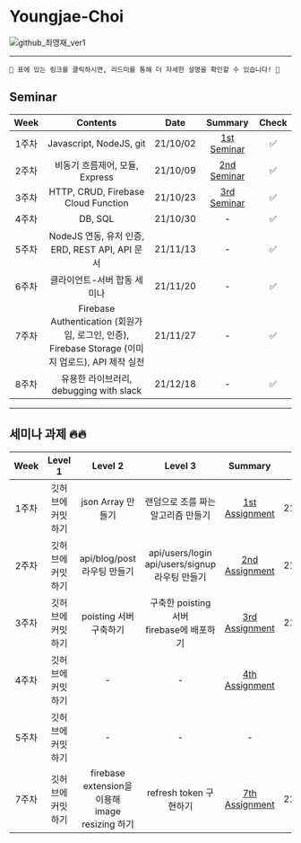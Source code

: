# Youngjae-Choi

![github_최영재_ver1](https://user-images.githubusercontent.com/29723695/135609771-6f953c9c-77a9-41b8-a6c3-0428b8ee3dc5.png)

---

```
🚨 표에 있는 링크를 클릭하시면, 리드미를 통해 더 자세한 설명을 확인할 수 있습니다! 🚨
```

## Seminar

| Week  |            Contents            |   Date   |                    Summary                    | Check |
| :---: | :----------------------------: | :------: | :-------------------------------------------: | :---: |
| 1주차 |    Javascript, NodeJS, git     | 21/10/02 | [1st Seminar](/Seminar/1st_Seminar/README.md) |  ✅   |
| 2주차 | 비동기 흐름제어, 모듈, Express | 21/10/09 | [2nd Seminar](/Seminar/2nd_Seminar/README.md) |  ✅   |
| 3주차 | HTTP, CRUD, Firebase Cloud Function | 21/10/23 | [3rd Seminar](/Seminar/3rd_Seminar/README.md) | ✅ |
| 4주차 |                           DB, SQL                            | 21/10/30 | - | ✅ |
| 5주차 | NodeJS 연동, 유저 인증, ERD, REST API, API 문서 | 21/11/13 | - | ✅ |
| 6주차 |  클라이언트-서버 합동 세미나   | 21/11/20 | - | ✅ |
| 7주차 | Firebase Authentication (회원가입, 로그인, 인증),  <br />Firebase Storage (이미지 업로드), API 제작 실전 | 21/11/27 | - | ✅ |
| 8주차 |  유용한 라이브러리, debugging with slack  | 21/12/18 | - | ✅ |

---

## 세미나 과제 🔥🔥

| Week  |      Level 1      |              Level 2              |                         Level 3                          |                        Summary                         |   Date   | Check |
| :---: | :---------------: | :-------------------------------: | :------------------------------------------------------: | :----------------------------------------------------: | :------: | :---: |
| 1주차 | 깃허브에 커밋하기 |         json Array 만들기         |            랜덤으로 조를 짜는 알고리즘 만들기            | [1st Assignment](/Assignment/1st_Assignment/README.md) | 21/10/07 |  ✅   |
| 2주차 | 깃허브에 커밋하기 | api/blog/post <br />라우팅 만들기 | api/users/login<br />api/users/signup<br />라우팅 만들기 | [2nd Assignment](/Assignment/2nd_Assignment/README.md) | 21/10/14 |  ✅   |
| 3주차 |         깃허브에 커밋하기         |                 poisting 서버 구축하기                 | 구축한 poisting 서버<br />firebase에 배포하기 | [3rd Assignment](/Assignment/3rd_Assignment/README.md) | 21/11/19 | ✅ |
| 4주차 |         깃허브에 커밋하기         |                 -                 | - | [4th Assignment](/Assignment/4th_Assignment/README.md) |    -     | ✅ |
| 5주차 |         깃허브에 커밋하기         |                 -                 |                            -                            |                           -                            |    -     | ✅ |
| 7주차 |         깃허브에 커밋하기         |                 firebase extension을 이용해  <br />image resizing 하기                 |                            refresh token 구현하기                            | [7th Assignment](/Assignment/7th_Assignment/README.md) |    21/12/24    | ✅ |

